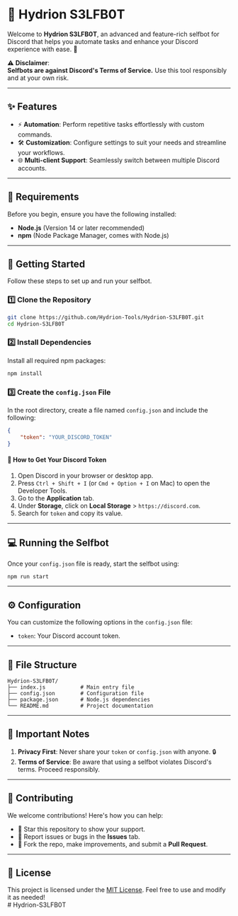 
# 🌌 Hydrion S3LFB0T  

Welcome to **Hydrion S3LFB0T**, an advanced and feature-rich selfbot for Discord that helps you automate tasks and enhance your Discord experience with ease. 🚀  

⚠️ **Disclaimer**:  
**Selfbots are against Discord's Terms of Service.** Use this tool responsibly and at your own risk.  

---

## ✨ Features  

- ⚡ **Automation**: Perform repetitive tasks effortlessly with custom commands.    
- 🛠️ **Customization**: Configure settings to suit your needs and streamline your workflows.  
- 🌐 **Multi-client Support**: Seamlessly switch between multiple Discord accounts.  

---

## 🛑 Requirements  

Before you begin, ensure you have the following installed:  

- **Node.js** (Version 14 or later recommended)  
- **npm** (Node Package Manager, comes with Node.js)  

---

## 🚀 Getting Started  

Follow these steps to set up and run your selfbot.  

### 1️⃣ Clone the Repository  

```bash  
git clone https://github.com/Hydrion-Tools/Hydrion-S3LFB0T.git  
cd Hydrion-S3LFB0T  
```  

### 2️⃣ Install Dependencies  

Install all required npm packages:  

```bash  
npm install  
```  

### 3️⃣ Create the `config.json` File  

In the root directory, create a file named `config.json` and include the following:  

```json  
{  
    "token": "YOUR_DISCORD_TOKEN" 
}  
```  

#### 🔑 How to Get Your Discord Token  

1. Open Discord in your browser or desktop app.  
2. Press `Ctrl + Shift + I` (or `Cmd + Option + I` on Mac) to open the Developer Tools.  
3. Go to the **Application** tab.  
4. Under **Storage**, click on **Local Storage** > `https://discord.com`.  
5. Search for `token` and copy its value.  

---

## 💻 Running the Selfbot  

Once your `config.json` file is ready, start the selfbot using:  

```bash  
npm run start
```  

---

## ⚙️ Configuration  

You can customize the following options in the `config.json` file:  

- `token`: Your Discord account token.  

---

## 📂 File Structure  

```plaintext  
Hydrion-S3LFB0T/  
├── index.js           # Main entry file  
├── config.json        # Configuration file  
├── package.json       # Node.js dependencies  
└── README.md          # Project documentation  
```  

---

## 📝 Important Notes  

1. **Privacy First**: Never share your `token` or `config.json` with anyone. 🔒  
2. **Terms of Service**: Be aware that using a selfbot violates Discord's terms. Proceed responsibly.  

---

## 🤝 Contributing  

We welcome contributions! Here's how you can help:  

- 🌟 Star this repository to show your support.  
- 🐛 Report issues or bugs in the **Issues** tab.  
- 🔧 Fork the repo, make improvements, and submit a **Pull Request**.  

---

## 📜 License  

This project is licensed under the [MIT License](LICENSE). Feel free to use and modify it as needed!  
#   H y d r i o n - S 3 L F B 0 T 
 
 
